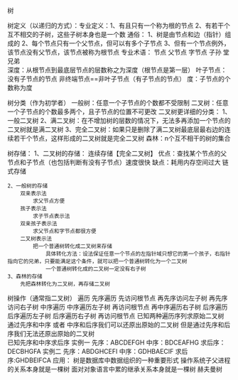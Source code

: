 树


树定义（以递归的方式）：专业定义：1、有且只有一个称为根的节点 2、有若干个互不相交的子树，这些子树本身也是一个数
通俗：
1、树是由节点和边（指针）组成的 2、每个节点只有一个父节点，但可以有多个子节点 3、但有一个节点例外，该节点没有父节点，该节点被称为根节点
专业术语：
节点  父节点  字节点  子孙  堂兄弟  
深度：从根节点到最底层节点的层数称之为深度（根节点是第一层）
叶子节点：没有子节点的节点
非终端节点==非叶子节点（有子节点的节点）
度：子节点的个数称为度



树分类（作为初学者）
一般树：任意一个子节点的个数都不受限制
二叉树：任意一个子节点的个数最多两个，且子节点的位置不可更改
    二叉树更详细的分类：
        1、一般二叉树
        2、满二叉树：在不增加树的层数的情况下，无法多再添加一个节点的二叉树就是满二叉树
        3、完全二叉树：如果只是删除了满二叉树最底层最右边的连续若干个节点，这样形成的二叉树就是完全二叉树
森林：n个互不相干的树的集合




树存储：
    1、二叉树的存储：
        连续存储【完全二叉树】
            优点：查找某个节点的父节点和子节点（也包括判断有没有子节点）速度很快
            缺点：耗用内存空间过大
        链式存储
            
    2、一般树的存储
        双亲表示法
            求父节点方便
        孩子表示法
            求子节点表示法
        双亲孩子表示法
            求父节点和字节点都很方便
        二叉树表示法
            把一个普通树转化成二叉树来存储
                具体转化方法：设法保证任意一个节点的左指针域只想它的第一个孩子，右指针指向它的兄弟，只要能满足这个条件，就可以把一个普通树转化为一个二叉树
                一个普通树转化成的二叉树一定没有右子树
    3、森林的存储
        先把森林转化为二叉树，再存储二叉树



树操作（通常指二叉树）
    遍历
        先序遍历
            先访问根节点
            再先序访问左子树
            再先序访问右子树
        中序遍历
            中序遍历左子树
            再访问根节点
            再中序遍历右子树
        后序遍历
            后序遍历左子树
            后序遍历右子树
            再访问根节点
    已知两种遍历序列求原始二叉树
通过先序和中序 或者 中序和后序我们可以还原出原始的二叉树
但是通过先序和后序我们无法还原出原始的二叉树    
        已知先序和中序求后序
            实例一
            先序：ABCDEFGH
            中序：BDCEAFHG
            求后序：DECBHGFA
            实例二
            先序：ABDGHCEFI
            中序：GDHBAECIF
            求后序:GHDBEIFCA
应用：
树是数据库中数据组织的一种重要形式
操作系统子父进程的关系本身就是一棵树
面对对象语言中累的继承关系本身就是一棵树
赫夫曼树
    
